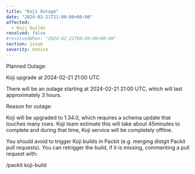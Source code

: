 ```yaml
---
title: "Koji Outage"
date: "2024-02-21T21:00:00+00:00"
affected:
  - Koji builds
resolved: false
#resolvedWhen: "2024-02-22T00:00:00+00:00"
section: issue
severity: notice
---
```


Planned Outage:

Koji upgrade at 2024-02-21 21:00 UTC

There will be an outage starting at 2024-02-21 21:00 UTC,
which will last approximately 3 hours.

Reason for outage:

Koji will be upgraded to 1.34.0, which requires a schema update that touches many rows.
Koji team estimate this will take about 45minutes to complete and during that time,
Koji service will be completely offline.

You should avoid to trigger Koji builds in Packit (e.g. merging distgit Packit pull requests).
You can retrigger the build, if it is missing, commenting a pull request with:

/packit koji-build

